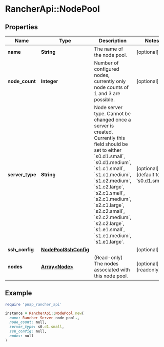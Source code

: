 # RancherApi::NodePool

## Properties

| Name | Type | Description | Notes |
| ---- | ---- | ----------- | ----- |
| **name** | **String** | The name of the node pool. | [optional] |
| **node_count** | **Integer** | Number of configured nodes, currently only node counts of 1 and 3 are possible. | [optional] |
| **server_type** | **String** | Node server type. Cannot be changed once a server is created. Currently this field should be set to either &#x60;s0.d1.small&#x60;, &#x60;s0.d1.medium&#x60;, &#x60;s1.c1.small&#x60;, &#x60;s1.c1.medium&#x60;, &#x60;s1.c2.medium&#x60;, &#x60;s1.c2.large&#x60;, &#x60;s2.c1.small&#x60;, &#x60;s2.c1.medium&#x60;, &#x60;s2.c1.large&#x60;, &#x60;s2.c2.small&#x60;, &#x60;s2.c2.medium&#x60;, &#x60;s2.c2.large&#x60;, &#x60;s1.e1.small&#x60;, &#x60;s1.e1.medium&#x60;, &#x60;s1.e1.large&#x60;. | [optional][default to &#39;s0.d1.small&#39;] |
| **ssh_config** | [**NodePoolSshConfig**](NodePoolSshConfig.md) |  | [optional] |
| **nodes** | [**Array&lt;Node&gt;**](Node.md) | (Read-only) The nodes associated with this node pool. | [optional][readonly] |

## Example

```ruby
require 'pnap_rancher_api'

instance = RancherApi::NodePool.new(
  name: Rancher Server node pool.,
  node_count: null,
  server_type: s0.d1.small,
  ssh_config: null,
  nodes: null
)
```

